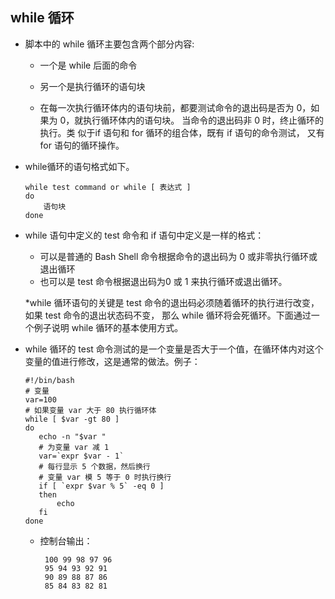 ## while 循环

* 脚本中的 while 循环主要包含两个部分内容:
  * 一个是 while 后面的命令
  * 另一个是执行循环的语句块

  * 在每一次执行循环体内的语句块前，都要测试命令的退出码是否为 0，如果为 0，就执行循环体内的语句块。
当命令的退出码非 0 时，终止循环的执行。类 似于if 语句和 for 循环的组合体，既有 if 语句的命令测试，
又有 for 语句的循环操作。

* while循环的语句格式如下。

      while test command or while [ 表达式 ]
      do
          语句块
      done

* while 语句中定义的 test 命令和 if 语句中定义是一样的格式：
  * 可以是普通的 Bash Shell 命令根据命令的退出码为 0 或非零执行循环或退出循环
  * 也可以是 test 命令根据退出码为0 或 1 来执行循环或退出循环。

  *while 循环语句的关键是 test 命令的退出码必须随着循环的执行进行改变，如果 test 命令的退出状态码不变，
那么 while 循环将会死循环。下面通过一个例子说明 while 循环的基本使用方式。

* while 循环的 test 命令测试的是一个变量是否大于一个值，在循环体内对这个变量的值进行修改，这是通常的做法。例子：

      #!/bin/bash
      # 变量
      var=100
      # 如果变量 var 大于 80 执行循环体
      while [ $var -gt 80 ]
      do
         echo -n "$var "
         # 为变量 var 减 1
         var=`expr $var - 1`
         # 每行显示 5 个数据，然后换行
         # 变量 var 模 5 等于 0 时执行换行
         if [ `expr $var % 5` -eq 0 ]
         then
             echo
         fi
      done
      
  *  控制台输出：
  
          100 99 98 97 96
          95 94 93 92 91
          90 89 88 87 86
          85 84 83 82 81
